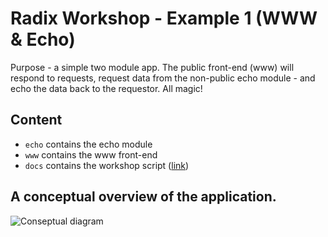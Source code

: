 # Radix Workshop - Example 1 (WWW & Echo)

Purpose - a simple two module app. The public front-end (www) will respond to requests, request data from the non-public echo module - and echo the data back to the requestor. All magic!
 
 
## Content

- ```echo``` contains the echo module
- ```www``` contains the www front-end
- ```docs``` contains the workshop script ([link](./docs/workshop.md))

## A conceptual overview of the application.

![Conseptual diagram](./docs/smalldiagram.png)
